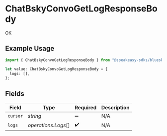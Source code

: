 # ChatBskyConvoGetLogResponseBody

OK

## Example Usage

```typescript
import { ChatBskyConvoGetLogResponseBody } from "@speakeasy-sdks/bluesky/models/operations";

let value: ChatBskyConvoGetLogResponseBody = {
  logs: [],
};
```

## Fields

| Field               | Type                | Required            | Description         |
| ------------------- | ------------------- | ------------------- | ------------------- |
| `cursor`            | *string*            | :heavy_minus_sign:  | N/A                 |
| `logs`              | *operations.Logs*[] | :heavy_check_mark:  | N/A                 |